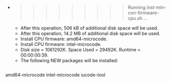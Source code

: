 * >>>>>>>>> Running inst-min-con-firmware-cpu.sh ...
  * After this operation, 506 kB of additional disk space will be used.
  * After this operation, 14.2 MB of additional disk space will be used.
  * Install CPU firmware: amd64-microcode.
  * Install CPU firmware: intel-microcode.
  * Disk size = 1061292K. Space Used = 29492K. Runtime = 00:00:00:39.
  * The following NEW packages will be installed:
  ```bash
amd64-microcode intel-microcode iucode-tool
  ```
